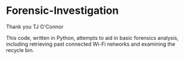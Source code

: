 # Forensic-Investigation
Thank you TJ O'Connor

This code, written in Python, attempts to aid in basic forensics analysis, including retrieving past connected Wi-Fi networks and examining the recycle bin. 
